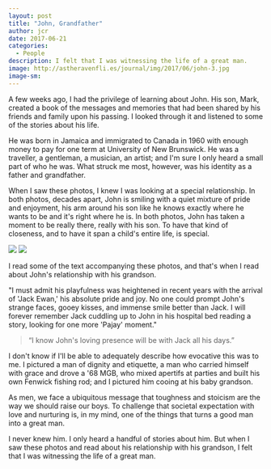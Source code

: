 ```yaml
---
layout: post
title: "John, Grandfather"
author: jcr
date: 2017-06-21
categories:
  - People
description: I felt that I was witnessing the life of a great man.
image: http://astheravenfli.es/journal/img/2017/06/john-3.jpg
image-sm:
---
```


A few weeks ago, I had the privilege of learning about John. His son, Mark, created a book of the messages and memories that had been shared by his friends and family upon his passing. I looked through it and listened to some of the stories about his life.

He was born in Jamaica and immigrated to Canada in 1960 with enough money to pay for one term at University of New Brunswick. He was a traveller, a gentleman, a musician, an artist; and I'm sure I only heard a small part of who he was. What struck me most, however, was his identity as a father and grandfather.

When I saw these photos, I knew I was looking at a special relationship. In both photos, decades apart, John is smiling with a quiet mixture of pride and enjoyment, his arm around his son like he knows exactly where he wants to be and it's right where he is. In both photos, John has taken a moment to be really there, really with his son. To have that kind of closeness, and to have it span a child's entire life, is special.

<img src="http://astheravenfli.es/journal/img/2017/06/john-2.jpg">

<img src="http://astheravenfli.es/journal/img/2017/06/john-3.jpg">

I read some of the text accompanying these photos, and that's when I read about John's relationship with his grandson.

"I must admit his playfulness was heightened in recent years with the arrival of 'Jack Ewan,' his absolute pride and joy. No one could prompt John's strange faces, gooey kisses, and immense smile better than Jack. I will forever remember Jack cuddling up to John in his hospital bed reading a story, looking for one more 'Pajay' moment."

<blockquote>&ldquo;I know John's loving presence will be with Jack all his days.&rdquo;</blockquote>

I don't know if I'll be able to adequately describe how evocative this was to me. I pictured a man of dignity and etiquette, a man who carried himself with grace and drove a '68 MGB, who mixed apertifs at parties and built his own Fenwick fishing rod; and I pictured him cooing at his baby grandson.

As men, we face a ubiquitous message that toughness and stoicism are the way we should raise our boys. To challenge that societal expectation with love and nurturing is, in my mind, one of the things that turns a good man into a great man. 

I never knew him. I only heard a handful of stories about him. But when I saw these photos and read about his relationship with his grandson, I felt that I was witnessing the life of a great man.